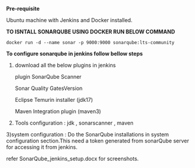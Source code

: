 **Pre-requisite**

Ubuntu machine with Jenkins and Docker installed.


**TO ISNTALL SONARQUBE USING DOCKER RUN BELOW COMMAND**  
```
docker run -d --name sonar -p 9000:9000 sonarqube:lts-community
```
**To configure sonarqube in jenkins follow bellow steps**
1) download all the below plugins in jenkins

   plugin SonarQube Scanner

   Sonar Quality GatesVersion

   Eclipse Temurin installer (jdk17)

   Maven Integration plugin (maven3)

2) Tools configuration : jdk , sonarscanner , maven

3)system configuration : Do the SonarQube installations in system configuration section.This need a token generated from sonarQube server for accessing it from jenkins.
 
refer SonarQube_jenkins_setup.docx for screenshots.

